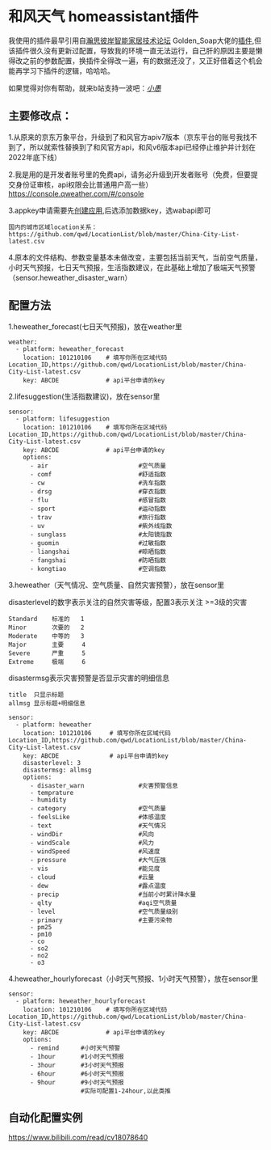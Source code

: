 # 和风天气 homeassistant插件

  我使用的插件最早引用自[瀚思彼岸智能家居技术论坛](https://bbs.hassbian.com/) Golden_Soap大佬的[插件](https://bbs.hassbian.com/thread-3971-1-1.html),但该插件很久没有更新过配置，导致我的环境一直无法运行，自己肝的原因主要是懒得改之前的参数配置，换插件全得改一遍，有的数据还没了，又正好借着这个机会能再学习下插件的逻辑，哈哈哈。
  
  如果觉得对你有帮助，就来b站支持一波吧：[_小愚_](https://space.bilibili.com/15856864)

## 主要修改点：

1.从原来的京东万象平台，升级到了和风官方apiv7版本（京东平台的账号我找不到了，所以就索性替换到了和风官方api，和风v6版本api已经停止维护并计划在2022年底下线）

2.我是用的是开发者账号里的免费api，请务必升级到开发者账号（免费，但要提交身份证审核，api权限会比普通用户高一些）https://console.qweather.com/#/console

3.appkey申请需要先[创建应用](https://console.qweather.com/#/apps),后选添加数据key，选wabapi即可

    国内的城市区域location关系：https://github.com/qwd/LocationList/blob/master/China-City-List-latest.csv

4.原本的文件结构、参数变量基本未做改变，主要包括当前天气，当前空气质量，小时天气预报，七日天气预报，生活指数建议，在此基础上增加了极端天气预警（sensor.heweather_disaster_warn）


## 配置方法

1.heweather_forecast(七日天气预报)，放在weather里
```
weather:
  - platform: heweather_forecast
    location: 101210106    # 填写你所在区域代码Location_ID,https://github.com/qwd/LocationList/blob/master/China-City-List-latest.csv
    key: ABCDE             # api平台申请的key
```   
    
2.lifesuggestion(生活指数建议)，放在sensor里
```
sensor:
  - platform: lifesuggestion
    location: 101210106    # 填写你所在区域代码Location_ID,https://github.com/qwd/LocationList/blob/master/China-City-List-latest.csv
    key: ABCDE             # api平台申请的key
    options:
      - air                         #空气质量
      - comf                        #舒适指数
      - cw                          #洗车指数
      - drsg                        #穿衣指数
      - flu                         #感冒指数    
      - sport                       #运动指数
      - trav                        #旅行指数
      - uv                          #紫外线指数
      - sunglass                    #太阳镜指数
      - guomin                      #过敏指数
      - liangshai                   #晾晒指数
      - fangshai                    #防晒指数
      - kongtiao                    #空调指数
```      
      
3.heweather（天气情况、空气质量、自然灾害预警），放在sensor里

  disasterlevel的数字表示关注的自然灾害等级，配置3表示关注 >=3级的灾害
  
    Standard    标准的   1
    Minor       次要的   2
    Moderate    中等的   3
    Major       主要     4
    Severe      严重     5
    Extreme     极端     6

  disastermsg表示灾害预警是否显示灾害的明细信息
  
    title  只显示标题
    allmsg 显示标题+明细信息
    
```
sensor:
  - platform: heweather
    location: 101210106     # 填写你所在区域代码Location_ID,https://github.com/qwd/LocationList/blob/master/China-City-List-latest.csv
    key: ABCDE              # api平台申请的key
    disasterlevel: 3
    disastermsg: allmsg
    options:
      - disaster_warn               #灾害预警信息
      - temprature    
      - humidity
      - category                    #空气质量
      - feelsLike                   #体感温度
      - text                        #天气情况
      - windDir                     #风向
      - windScale                   #风力
      - windSpeed                   #风速度
      - pressure                    #大气压强
      - vis                         #能见度
      - cloud                       #云量
      - dew                         #露点温度
      - precip                      #当前小时累计降水量
      - qlty                        #aqi空气质量
      - level                       #空气质量级别
      - primary                     #主要污染物
      - pm25
      - pm10
      - co
      - so2
      - no2
      - o3
 ```    
      
4.heweather_hourlyforecast（小时天气预报、1小时天气预警），放在sensor里
```
sensor:
  - platform: heweather_hourlyforecast
    location: 101210106    # 填写你所在区域代码Location_ID,https://github.com/qwd/LocationList/blob/master/China-City-List-latest.csv
    key: ABCDE             # api平台申请的key
    options:
      - remind      #小时天气预警
      - 1hour       #1小时天气预报
      - 3hour       #3小时天气预报
      - 6hour       #6小时天气预报
      - 9hour       #9小时天气预报
                    #实际可配置1-24hour,以此类推
```


## 自动化配置实例

https://www.bilibili.com/read/cv18078640

